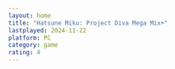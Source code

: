 ```yaml
---
layout: home
title: "Hatsune Miku: Project Diva Mega Mix+"
lastplayed: 2024-11-22
platform: PC
category: game
rating: 4
---
```

